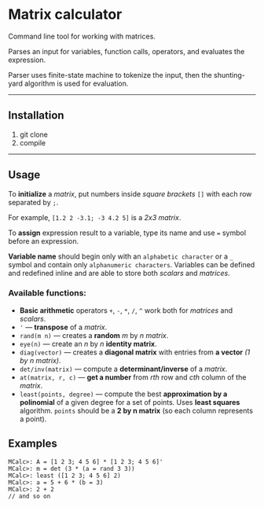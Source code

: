 # Matrix calculator

Command line tool for working with matrices.

Parses an input for variables, function calls, operators, and evaluates the expression.

Parser uses finite-state machine to tokenize the input, then the shunting-yard algorithm is used for evaluation.

***
## Installation

1. git clone
2. compile

***
## Usage

To **initialize** a *matrix*, put numbers inside *square brackets* ```[]``` with each row separated by ```;```.

For example, ```[1.2 2 -3.1; -3 4.2 5]``` is a *2x3 matrix*.

To **assign** expression result to a variable, type its name and use ```=``` symbol before an expression.

**Variable name** should begin only with an ```alphabetic character``` or a ```_``` symbol and contain only ```alphanumeric characters```.
Variables can be defined and redefined inline and are able to store both *scalars* and *matrices*.

### Available functions:
* **Basic arithmetic** operators ```+```, ```-```, ```*```, ```/```, ```^``` work both for *matrices* and *scalars*.
* ```'``` &mdash; **transpose** of a *matrix*.
* ```rand(m n)``` &mdash; creates a **random** *m* by *n* *matrix*.
* ```eye(n)``` &mdash; create an *n* by *n* **identity matrix**.
* ```diag(vector)``` &mdash; creates a **diagonal matrix** with entries from **a vector** *(1 by n matrix)*.
* ```det/inv(matrix)``` &mdash; compute a **determinant/inverse** of a *matrix*.
* ```at(matrix, r, c)``` &mdash; **get a number** from *rth* row and *cth* column of the *matrix*.
* ```least(points, degree)``` &mdash; compute the best **approximation by a polinomial** of a given degree for a set of points. Uses **least squares** algorithm. ```points``` should be a **2 by n matrix** (so each column represents a point).

## Examples
```
MCalc>: A = [1 2 3; 4 5 6] * [1 2 3; 4 5 6]'
MCalc>: m = det (3 * (a = rand 3 3))
MCalc>: least ([1 2 3; 4 5 6] 2)
MCalc>: a = 5 + 6 * (b = 3)
MCalc>: 2 + 2
// and so on
```
